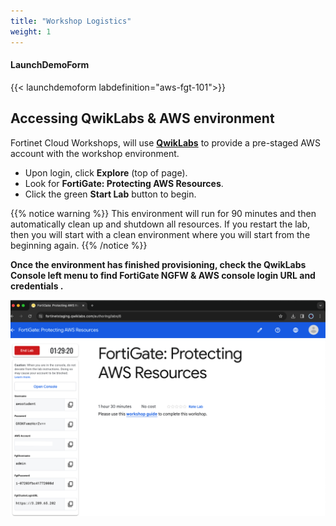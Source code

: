 ```yaml
---
title: "Workshop Logistics"
weight: 1
---
```



#### LaunchDemoForm
{{< launchdemoform labdefinition="aws-fgt-101">}}

## Accessing QwikLabs & AWS environment



Fortinet Cloud Workshops, will use [**QwikLabs**](https://fortinet.qwiklabs.com/paths) to provide a pre-staged AWS account with the workshop environment.

- Upon login, click **Explore** (top of page).
- Look for **FortiGate: Protecting AWS Resources**.
- Click the green **Start Lab** button to begin.

{{% notice warning %}}
This environment will run for 90 minutes and then automatically clean up and shutdown all resources.  If you restart the lab, then you will start with a clean environment where you will start from the beginning again.
{{% /notice %}}

**Once the environment has finished provisioning, check the QwikLabs Console left menu to find FortiGate NGFW & AWS console login URL and credentials .**

![](image-ql1.png)